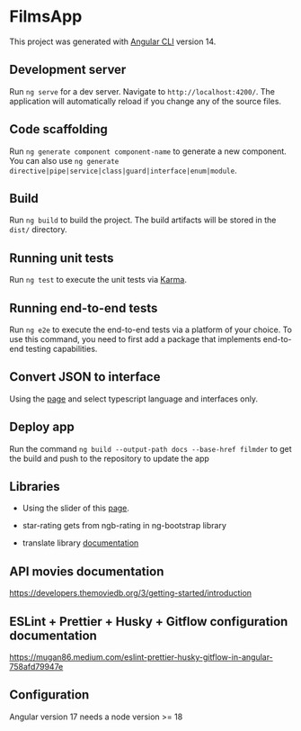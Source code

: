 # FilmsApp

This project was generated with [Angular CLI](https://github.com/angular/angular-cli) version 14.

## Development server

Run `ng serve` for a dev server. Navigate to `http://localhost:4200/`. The application will automatically reload if you change any of the source files.

## Code scaffolding

Run `ng generate component component-name` to generate a new component. You can also use `ng generate directive|pipe|service|class|guard|interface|enum|module`.

## Build

Run `ng build` to build the project. The build artifacts will be stored in the `dist/` directory.

## Running unit tests

Run `ng test` to execute the unit tests via [Karma](https://karma-runner.github.io).

## Running end-to-end tests

Run `ng e2e` to execute the end-to-end tests via a platform of your choice. To use this command, you need to first add a package that implements end-to-end testing capabilities.

## Convert JSON to interface

Using the [page](https://app.quicktype.io/) and select typescript language and interfaces only.

## Deploy app

Run the command `ng build --output-path docs --base-href filmder` to get the build and push to the repository to update the app

## Libraries

- Using the slider of this [page](https://swiperjs.com/get-started).

- star-rating gets from ngb-rating in ng-bootstrap library

- translate library [documentation](https://github.com/ngx-translate/core)

## API movies documentation

https://developers.themoviedb.org/3/getting-started/introduction

## ESLint + Prettier + Husky + Gitflow configuration documentation

https://mugan86.medium.com/eslint-prettier-husky-gitflow-in-angular-758afd79947e

## Configuration

Angular version 17 needs a node version >= 18
